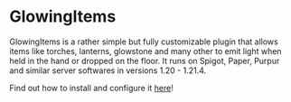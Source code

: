 # GlowingItems
GlowingItems is a rather simple but fully customizable plugin that allows items like torches, lanterns, glowstone and many other to emit light when held in the hand or dropped on the floor. It runs on Spigot, Paper, Purpur and similar server softwares in versions 1.20 - 1.21.4.

Find out how to install and configure it [here](https://codingcat2468.github.io/minecraft/2024/04/07/glowing-items-plugin.html)!

